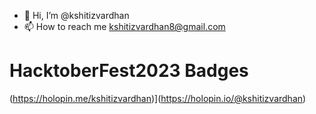 - 👋 Hi, I’m @kshitizvardhan
- 📫 How to reach me kshitizvardhan8@gmail.com

# HacktoberFest2023 Badges
(https://holopin.me/kshitizvardhan)](https://holopin.io/@kshitizvardhan)


<!---
kshitizvardhan/kshitizvardhan is a ✨ special ✨ repository because its `README.md` (this file) appears on your GitHub profile.
You can click the Preview link to take a look at your changes.
--->
